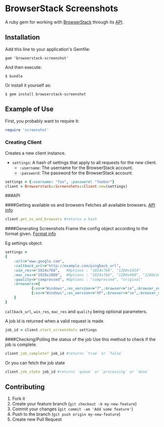 # BrowserStack Screenshots

A ruby gem for working with [BrowserStack](http://browserstack.com/screenshots) through its [API](http://www.browserstack.com/screenshots/api).

## Installation

Add this line to your application's Gemfile:

    gem 'browserstack-screenshot'

And then execute:

    $ bundle

Or install it yourself as:

    $ gem install browserstack-screenshot

## Example of Use

First, you probably want to require it:

``` ruby
require 'screenshot'
```

### Creating Client
Creates a new client instance.

* `settings`: A hash of settings that apply to all requests for the new client.
  * `:username`: The username for the BrowserStack account.
  * `:password`: The password for the BrowserStack account.

``` ruby
settings = {:username: "foo", :password: "foobar"}
client = Browserstack::Screenshots::Client.new(settings)
```

###API

####Getting available os and browsers
Fetches all available browsers. [API info](http://www.browserstack.com/screenshots/api#browser-list)

``` ruby
client.get_os_and_browsers #returns a hash
```

####Generating Screenshots
Frame the config object according to the format given. [Format info](http://www.browserstack.com/screenshots/api#job-ids)

Eg settings object:
``` ruby
settings = 
{
	:url=>"www.google.com",
	:callback_url=>"http://example.com/pingback_url",
	:win_res=>"1024x768",	#Options : "1024x768", "1280x1024"
	:mac_res=>"1920x1080", 	#Options : "1024x768", "1280x960", "1280x1024", "1600x1200", "1920x1080"
	:quality=>"compressed",	#Options : "compressed", "original"
	:browsers=>[
			{:os=>"Windows",:os_version=>"7",:browser=>"ie",:browser_version=>"8.0"},
			{:os=>"Windows",:os_version=>"XP",:browser=>"ie",:browser_version=>"7.0"}
	]
}
```
`callback_url`, `win_res`, `mac_res` and `quality` being optional parameters.

A job id is returned when a valid request is made.

``` ruby
job_id = client.start_screenshots settings
```

####Checking/Polling the status of the job
Use this method to check if the job is complete. 
``` ruby
client.job_complete? job_id	#returns `true` or `false`
```

Or you can fetch the job state
``` ruby
client.job_state job_id	#returns `queue` or `processing` or `done`
```

## Contributing

1. Fork it
2. Create your feature branch (`git checkout -b my-new-feature`)
3. Commit your changes (`git commit -am 'Add some feature'`)
4. Push to the branch (`git push origin my-new-feature`)
5. Create new Pull Request
